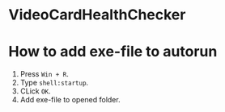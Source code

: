 # VideoCardHealthChecker

# How to add exe-file to autorun

1. Press `Win + R`.
2. Type `shell:startup`.
3. CLick `OK`.
4. Add exe-file to opened folder.
